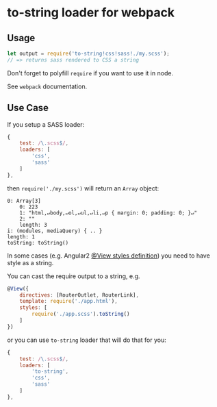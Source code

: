 # to-string loader for webpack

## Usage

```js
let output = require('to-string!css!sass!./my.scss');
// => returns sass rendered to CSS a string
```

Don't forget to polyfill `require` if you want to use it in node.

See `webpack` documentation.

## Use Case

If you setup a SASS loader:

```js
{
    test: /\.scss$/,
    loaders: [
        'css',
        'sass'
    ]
},
```

then `require('./my.scss')` will return an `Array` object:

```
0: Array[3]
    0: 223
    1: "html,↵body,↵ol,↵ul,↵li,↵p { margin: 0; padding: 0; }↵"
    2: ""
    length: 3
i: (modules, mediaQuery) { .. }
length: 1
toString: toString()
```

In some cases (e.g. Angular2 [@View styles definition](https://github.com/angular/angular/blob/2e4a2a0e5a2fb5b5c531f16db88d00423ea582fc/modules/angular2/src/core/annotations_impl/view.ts#L58)) you need to have style as a string.

You can cast the require output to a string, e.g.

```js
@View({
    directives: [RouterOutlet, RouterLink],
    template: require('./app.html'),
    styles: [
        require('./app.scss').toString()
    ]
})
```

or you can use `to-string` loader that will do that for you:

```js
{
    test: /\.scss$/,
    loaders: [
        'to-string',
        'css',
        'sass'
    ]
},
```
